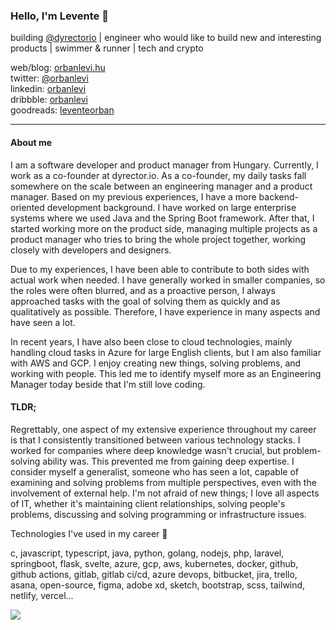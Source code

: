 ### Hello, I'm Levente 👋

building [@dyrectorio](https://github.com/dyrector-io/dyrectorio/) | engineer who would like to build new and interesting products | swimmer & runner | tech and crypto

web/blog: [orbanlevi.hu](https://orbanlevi.hu)\
twitter: [@orbanlevi](https://twitter.com/orbanlevi)\
linkedin: [orbanlevi](https://www.linkedin.com/in/orbanlevi)\
dribbble: [orbanlevi](https://dribbble.com/orbanlevi)\
goodreads: [leventeorban](https://www.goodreads.com/user/show/133547358-levente-orban)

---

#### About me

I am a software developer and product manager from Hungary. Currently, I work as a co-founder at dyrector.io. As a co-founder, my daily tasks fall somewhere on the scale between an engineering manager and a product manager. Based on my previous experiences, I have a more backend-oriented development background. I have worked on large enterprise systems where we used Java and the Spring Boot framework. After that, I started working more on the product side, managing multiple projects as a product manager who tries to bring the whole project together, working closely with developers and designers.

Due to my experiences, I have been able to contribute to both sides with actual work when needed. I have generally worked in smaller companies, so the roles were often blurred, and as a proactive person, I always approached tasks with the goal of solving them as quickly and as qualitatively as possible. Therefore, I have experience in many aspects and have seen a lot.

In recent years, I have also been close to cloud technologies, mainly handling cloud tasks in Azure for large English clients, but I am also familiar with AWS and GCP. I enjoy creating new things, solving problems, and working with people. This led me to identify myself more as an Engineering Manager today beside that I'm still love coding.

#### TLDR;

Regrettably, one aspect of my extensive experience throughout my career is that I consistently transitioned between various technology stacks. I worked for companies where deep knowledge wasn't crucial, but problem-solving ability was. This prevented me from gaining deep expertise. I consider myself a generalist, someone who has seen a lot, capable of examining and solving problems from multiple perspectives, even with the involvement of external help. I'm not afraid of new things; I love all aspects of IT, whether it's maintaining client relationships, solving people's problems, discussing and solving programming or infrastructure issues.

Technologies I've used in my career 🦑

c, javascript, typescript, java, python, golang, nodejs, php, laravel, springboot, flask, svelte, azure, gcp, aws, kubernetes, docker, github, github actions, gitlab, gitlab ci/cd, azure devops, bitbucket, jira, trello, asana, open-source, figma, adobe xd, sketch, bootstrap, scss, tailwind, netlify, vercel...

![](https://komarev.com/ghpvc/?username=polaroi8d)
